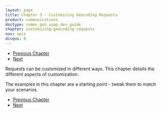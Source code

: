 ```yaml
---
layout: page
title: Chapter 3 - Customizing Geocoding Requests
product: communications
doctype: comms_geo_soap_dev_guide
chapter: customizing-geocoding-requests
nav: apis
disqus: 0
---
```


<ul class="pager">
  <li class="previous"><a href="/communications/dev-guide_geo_soap/geocode/"><i class="glyphicon glyphicon-chevron-left"></i>Previous Chapter</a></li>
  <li class="next"><a href="/communications/dev-guide_geo_soap/customizing-geocoding-requests/sample-requests/geocode-address">Next<i class="glyphicon glyphicon-chevron-right"></i></a></li>
</ul>

Requests can be customized in different ways.  This chapter details the different aspects of customization.

The examples in this chapter are a starting point - tweak them to match your scenarios.  

<ul class="pager">
  <li class="previous"><a href="/communications/dev-guide_geo_soap/geocode/"><i class="glyphicon glyphicon-chevron-left"></i>Previous Chapter</a></li>
  <li class="next"><a href="/communications/dev-guide_geo_soap/customizing-geocoding-requests/sample-requests/geocode-address">Next<i class="glyphicon glyphicon-chevron-right"></i></a></li>
</ul>